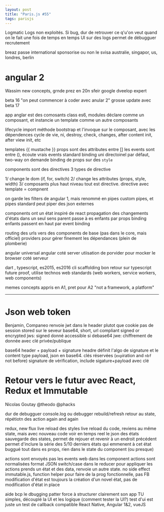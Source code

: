 ```yaml
---
layout: post
title: "Paris.js #55"
tags: parisjs
---
```


Logmatic
Logs non exploités. Si bug, dur de retrouver ce q'u'on veut quand on le fait une
fois de temps en temps
UI sur des logs
permet de débugguer
recrutement

breaz passe international
sponsorise ou non le svisa
australie, singapor, us, londres, berlin


# angular 2
Wassim
new concepts, grnde prez en 20n
sfeir
google dveelop expert

beta 16
"on peut commencer à coder avec anular 2"
grosse update avec beta 17

app anglar est des comosants
class es6, modules
déclare comme un composant, et instancie un template comme un autre composants

lifecycle
import méthode bootstrap et l'invoque sur le composant, avec les dépendences
cycle de vie, ni, destroy, check, changes, after content init, after view init,
etc

templates
{{ mustache }}
props sont des attributes entre []
les events sont entre (), écoute vrais events standard
binding uni directoinel par défaut, two-way on demande
binding de props sur des `style`

components sont des directives
3 types de directive

1/ change le dom (if, for, switch)
2/ change les attributes (props, style, width)
3/ composants plus haut niveau
tout est directive. directive avec template = compnent

on garde les filters de angular 1, mais renommé en pipes
custom pipes, et pipes standard
peut piper des json externes

components ont un état
inspiré de react
propagation des changements d'états dans un seul sens
parent passe à es enfants par props binding
enfants passent en haut par event binding

routing des urls vers des components de base (pas dans le core, mais officiel)
providers pour gérer finement les dépendances
(plein de plomberie)

angular universal
angular coté server
utiisation de porvider pour mocker le browser coté serveur

dart , typescript, es2015, es2016
cli scaffolding
bon retour sur typescript
future proof, utilise technos web standards (web workers, service workers, web
components)

memes concepts
appris en A1, pret pour A2
"not a framework, a platform"



----

# Json web token

Benjamin, Companeo
renvoie jwt dans le header plutot que cookie
pas de session stored sur le seveur
base64, short, url compliant
signed or encrypted
jws: signed donné accessible si debase64
jwe: chiffrement de donnée avec clé privée/publique

base64
header + payload + signature
headre définit l'algo de signature et le content type
payload, json en base64. clés réservées (`exp`iration and `nbf` not before)
signature de vérification, include sigature+payload avec clé



# Retour vers le futur avec React, Redux et Immutable

Nicolas Goutay
@theodo @phacks

dur de debugguer
console.log ou debugger
rebuild/refresh
retour au state, répétiotn des action
again and again

redux, new flux
live reload des styles
live reload du code, reviens au même state, mais avec nouveau code
voir en temps reel le json des états
sauvegarde des states, permet de rejouer et revenir à un endroit précédent
permet d'inclure la série des 5/10 derniers états qui emmenent à cet état buggué
tout dans es props, rien dans le state du component (ou presque)

actions sont envoyés pas les events web dans les component
actions sont normalisées format JSON
switch/case dans le reducer pour appliquer les actions
prends un état et des data, renvoie un autre state. no side effect
immutable.js, function helper pour faire de la prog fonctionnelle, pas FB
modification d'état est toujours la création d'un novel état, pas de
modification d'état in place

aide bcp le dbugging
patter force à structurer clairement son app
TU simples, découplé la UI et les logique (comment tester la UI?)
test d'ui est juste un test de callback
compatible React Native, Angular 1&2, vueJS

